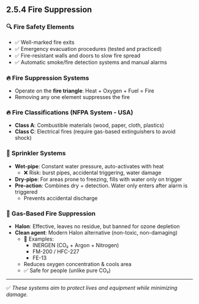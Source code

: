 ## 2.5.4 Fire Suppression

### 🔍 Fire Safety Elements
- ✅ Well-marked fire exits
- ✅ Emergency evacuation procedures (tested and practiced)
- ✅ Fire-resistant walls and doors to slow fire spread
- ✅ Automatic smoke/fire detection systems and manual alarms

### 🔥 Fire Suppression Systems
- Operate on the **fire triangle**: Heat + Oxygen + Fuel = Fire
- Removing any one element suppresses the fire

### 🔥 Fire Classifications (NFPA System - USA)
- **Class A**: Combustible materials (wood, paper, cloth, plastics)
- **Class C**: Electrical fires (require gas-based extinguishers to avoid shock)

### 🚿 Sprinkler Systems
- **Wet-pipe**: Constant water pressure, auto-activates with heat
  - ❌ Risk: burst pipes, accidental triggering, water damage
- **Dry-pipe**: For areas prone to freezing, fills with water only on trigger
- **Pre-action**: Combines dry + detection. Water only enters after alarm is triggered
  - Prevents accidental discharge

### 💨 Gas-Based Fire Suppression
- **Halon**: Effective, leaves no residue, but banned for ozone depletion
- **Clean agent**: Modern Halon alternative (non-toxic, non-damaging)
  - 🧪 Examples:
    - INERGEN (CO₂ + Argon + Nitrogen)
    - FM-200 / HFC-227
    - FE-13
  - Reduces oxygen concentration & cools area
  - ✅ Safe for people (unlike pure CO₂)

---

✅ *These systems aim to protect lives and equipment while minimizing damage.*
